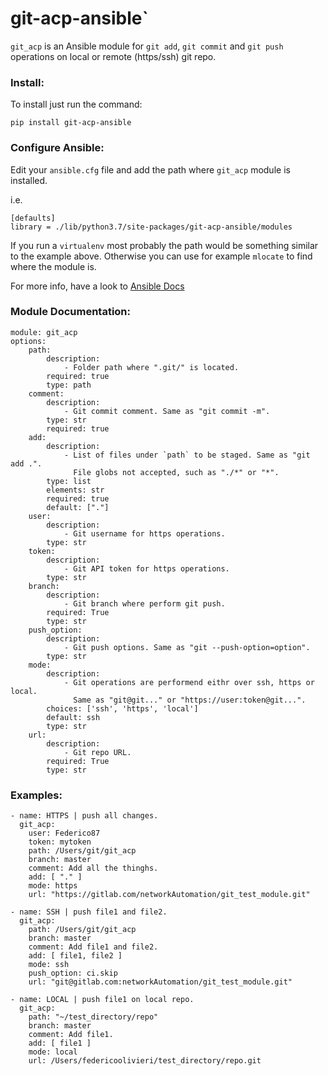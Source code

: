 # git-acp-ansible`

`git_acp` is an Ansible module for `git add`, `git commit` and `git push` operations on local or remote (https/ssh) git repo.

### Install:

To install just run the command:

`pip install git-acp-ansible`

### Configure Ansible:

Edit your `ansible.cfg` file and add the path where `git_acp` module is installed.

i.e.

```
[defaults]
library = ./lib/python3.7/site-packages/git-acp-ansible/modules
```

If you run a `virtualenv` most probably the path would be something similar to the example above. 
Otherwise you can use for example `mlocate` to find where the module is.

For more info, have a look to [Ansible Docs](https://docs.ansible.com/ansible/latest/installation_guide/intro_configuration.html#library)

### Module Documentation:

```
module: git_acp
options:
    path:
        description:
            - Folder path where ".git/" is located.
        required: true
        type: path
    comment:
        description:
            - Git commit comment. Same as "git commit -m".
        type: str
        required: true
    add:
        description:
            - List of files under `path` to be staged. Same as "git add .".
              File globs not accepted, such as "./*" or "*".
        type: list
        elements: str
        required: true
        default: ["."]
    user:
        description:
            - Git username for https operations.
        type: str
    token:
        description:
            - Git API token for https operations.
        type: str
    branch:
        description:
            - Git branch where perform git push.
        required: True
        type: str
    push_option:
        description:
            - Git push options. Same as "git --push-option=option".
        type: str
    mode:
        description:
            - Git operations are performend eithr over ssh, https or local.
              Same as "git@git..." or "https://user:token@git...".
        choices: ['ssh', 'https', 'local']
        default: ssh
        type: str
    url:
        description:
            - Git repo URL.
        required: True
        type: str
```

### Examples:

```
- name: HTTPS | push all changes.
  git_acp:
    user: Federico87
    token: mytoken
    path: /Users/git/git_acp
    branch: master
    comment: Add all the thinghs.
    add: [ "." ]
    mode: https
    url: "https://gitlab.com/networkAutomation/git_test_module.git"

- name: SSH | push file1 and file2.
  git_acp:
    path: /Users/git/git_acp
    branch: master
    comment: Add file1 and file2.
    add: [ file1, file2 ]
    mode: ssh
    push_option: ci.skip
    url: "git@gitlab.com:networkAutomation/git_test_module.git"

- name: LOCAL | push file1 on local repo.
  git_acp:
    path: "~/test_directory/repo"
    branch: master
    comment: Add file1.
    add: [ file1 ]
    mode: local
    url: /Users/federicoolivieri/test_directory/repo.git
```

